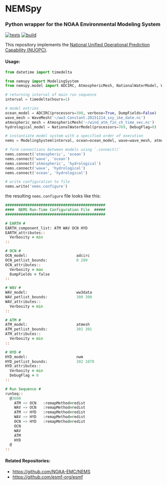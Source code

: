 # NEMSpy
### Python wrapper for the NOAA Environmental Modeling System

[![tests](https://github.com/noaa-ocs-modeling/NEMSpy/workflows/tests/badge.svg)](https://github.com/noaa-ocs-modeling/NEMSpy/actions?query=workflow%3Atests)
[![build](https://github.com/noaa-ocs-modeling/NEMSpy/workflows/build/badge.svg)](https://github.com/noaa-ocs-modeling/NEMSpy/actions?query=workflow%3Abuild)

This repository implements the [National Unified Operational Prediction Capability (NUOPC)](https://www.earthsystemcog.org/projects/nuopc/).

#### Usage:
```python
from datetime import timedelta

from nemspy import ModelingSystem
from nemspy.model import ADCIRC, AtmosphericMesh, NationalWaterModel, WaveMesh

# returning interval of main run sequence
interval = timedelta(hours=1)

# model entries
ocean_model = ADCIRC(processors=300, verbose=True, DumpFields=False)
wave_mesh = WaveMesh('~/ww3.Constant.20151214_sxy_ike_date.nc')
atmospheric_mesh = AtmosphericMesh('~/wind_atm_fin_ch_time_vec.nc')
hydrological_model = NationalWaterModel(processors=769, DebugFlag=0)

# instantiate model system with a specified order of execution
nems = ModelingSystem(interval, ocean=ocean_model, wave=wave_mesh, atmospheric=atmospheric_mesh, hydrological=hydrological_model)

# form connections between models using `.connect()`
nems.connect('atmospheric', 'ocean')
nems.connect('wave', 'ocean')
nems.connect('atmospheric', 'hydrological')
nems.connect('wave', 'hydrological')
nems.connect('ocean', 'hydrological')

# write configuration to file
nems.write('nems.configure')
```

the resulting `nems.configure` file looks like this:
```fortran
#############################################
####  NEMS Run-Time Configuration File  #####
#############################################

# EARTH #
EARTH_component_list: ATM WAV OCN HYD
EARTH_attributes::
  Verbosity = min
::

# OCN #
OCN_model:                      adcirc
OCN_petlist_bounds:             0 299
OCN_attributes::
  Verbosity = max
  DumpFields = false
::

# WAV #
WAV_model:                      ww3data
WAV_petlist_bounds:             300 300
WAV_attributes::
  Verbosity = min
::

# ATM #
ATM_model:                      atmesh
ATM_petlist_bounds:             301 301
ATM_attributes::
  Verbosity = min
::

# HYD #
HYD_model:                      nwm
HYD_petlist_bounds:             302 1070
HYD_attributes::
  Verbosity = min
  DebugFlag = 0
::

# Run Sequence #
runSeq::
  @3600
    ATM -> OCN   :remapMethod=redist
    WAV -> OCN   :remapMethod=redist
    ATM -> HYD   :remapMethod=redist
    WAV -> HYD   :remapMethod=redist
    OCN -> HYD   :remapMethod=redist
    OCN
    WAV
    ATM
    HYD
  @
::
```

#### Related Repositories:
- https://github.com/NOAA-EMC/NEMS
- https://github.com/esmf-org/esmf
